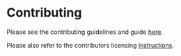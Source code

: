 # Contributing

Please see the contributing guidelines and
guide [here](https://docs.byteskript.org/tutorials/contributing-to-byteskript).

Please also refer to the contributors
licensing [instructions](https://docs.byteskript.org/readme/licence-information#contributing-to-byteskript).
